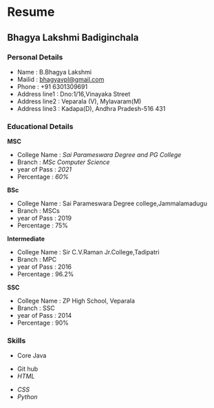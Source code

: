 # Resume
## Bhagya Lakshmi Badiginchala
### Personal Details
- Name : B.Bhagya Lakshmi <br>
- Mailid : bhagyavpl@gmail.com <br>
- Phone : +91 6301309691 <br>
- Address line1 : Dno:1/16,Vinayaka Street <br>
- Address line2 : Veparala (V), Mylavaram(M) <br>
- Address line3 : Kadapa(D), Andhra Pradesh-516 431
### Educational Details
**MSC**
- College Name : _Sai Parameswara Degree and PG College_ <br>
- Branch : _MSc Computer Science_<br> 
- year of Pass : _2021_ <br>
- Percentage : _60%_<br>

**BSc**
- College Name : Sai Parameswara Degree college,Jammalamadugu  <br>
- Branch : MSCs <br> 
- year of Pass : 2019  <br>
- Percentage : 75% <br>

**Intermediate**
- College Name : Sir C.V.Raman Jr.College,Tadipatri  <br>
- Branch : MPC <br> 
- year of Pass : 2016  <br>
- Percentage : 96.2% <br>

**SSC**
- College Name : ZP High School, Veparala  <br>
- Branch : SSC <br> 
- year of Pass : 2014  <br>
- Percentage : 90% <br>

### **Skills**
- Core Java <br>
* Git hub <br>
* *HTML* <br>
- *CSS* <br>
- *Python* <br>





